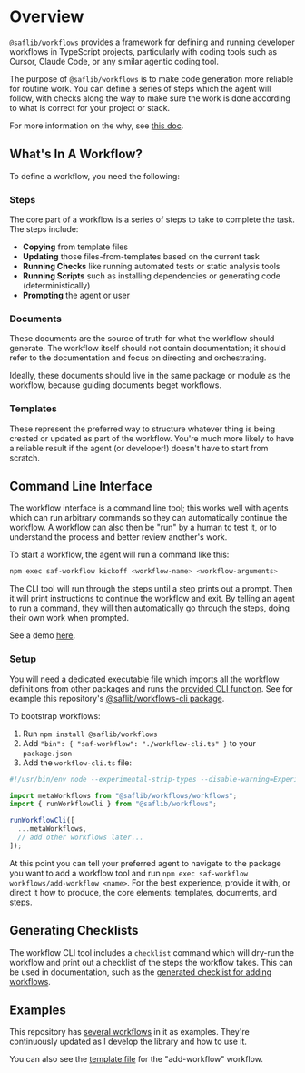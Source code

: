 # Overview

`@saflib/workflows` provides a framework for defining and running developer workflows in TypeScript projects, particularly with coding tools such as Cursor, Claude Code, or any similar agentic coding tool.

The purpose of `@saflib/workflows` is to make code generation more reliable for routine work. You can define a series of steps which the agent will follow, with checks along the way to make sure the work is done according to what is correct for your project or stack.

For more information on the why, see [this doc](https://docs.saf-demo.online/workflows.html).

## What's In A Workflow?

To define a workflow, you need the following:

### Steps

The core part of a workflow is a series of steps to take to complete the task. The steps include:

- **Copying** from template files
- **Updating** those files-from-templates based on the current task
- **Running Checks** like running automated tests or static analysis tools
- **Running Scripts** such as installing dependencies or generating code (deterministically)
- **Prompting** the agent or user

### Documents

These documents are the source of truth for what the workflow should generate. The workflow itself should not contain documentation; it should refer to the documentation and focus on directing and orchestrating.

Ideally, these documents should live in the same package or module as the workflow, because guiding documents beget workflows.

### Templates

These represent the preferred way to structure whatever thing is being created or updated as part of the workflow. You're much more likely to have a reliable result if the agent (or developer!) doesn't have to start from scratch.

## Command Line Interface

The workflow interface is a command line tool; this works well with agents which can run arbitrary commands so they can automatically continue the workflow. A workflow can also then be "run" by a human to test it, or to understand the process and better review another's work.

To start a workflow, the agent will run a command like this:

```bash
npm exec saf-workflow kickoff <workflow-name> <workflow-arguments>
```

The CLI tool will run through the steps until a step prints out a prompt. Then it will print instructions to continue the workflow and exit. By telling an agent to run a command, they will then automatically go through the steps, doing their own work when prompted.

See a demo [here](https://www.youtube.com/watch?v=p6jfG5JH7_8).

### Setup

You will need a dedicated executable file which imports all the workflow definitions from other packages and runs the [provided CLI function](./ref/functions/runWorkflowCli.md). See for example this repository's [@saflib/workflows-cli package](https://github.com/sderickson/saflib/tree/main/workflows-cli).

To bootstrap workflows:

1. Run `npm install @saflib/workflows`
2. Add `"bin": { "saf-workflow": "./workflow-cli.ts" }` to your `package.json`
3. Add the `workflow-cli.ts` file:

```ts
#!/usr/bin/env node --experimental-strip-types --disable-warning=ExperimentalWarning

import metaWorkflows from "@saflib/workflows/workflows";
import { runWorkflowCli } from "@saflib/workflows";

runWorkflowCli([
  ...metaWorkflows,
  // add other workflows later...
]);
```

At this point you can tell your preferred agent to navigate to the package you want to add a workflow tool and run `npm exec saf-workflow workflows/add-workflow <name>`. For the best experience, provide it with, or direct it how to produce, the core elements: templates, documents, and steps.

## Generating Checklists

The workflow CLI tool includes a `checklist` command which will dry-run the workflow and print out a checklist of the steps the workflow takes. This can be used in documentation, such as the [generated checklist for adding workflows](./workflows/add-workflow.md#checklist).

## Examples

This repository has [several workflows](https://github.com/search?q=repo%3Asderickson%2Fsaflib%20defineWorkflow&type=code) in it as examples. They're continuously updated as I develop the library and how to use it.

You can also see the [template file](https://github.com/sderickson/saflib/blob/main/workflows/workflows/add-workflow.templates/template-file.ts) for the "add-workflow" workflow.
